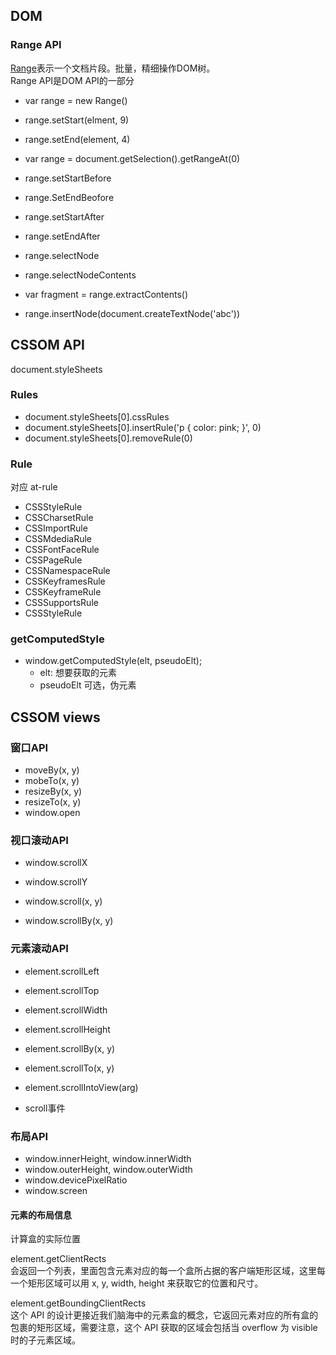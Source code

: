

## DOM

### Range API

[Range](https://developer.mozilla.org/zh-CN/docs/Web/API/Range)表示一个文档片段。批量，精细操作DOM树。  
Range API是DOM API的一部分

* var range = new Range()
* range.setStart(elment, 9)
* range.setEnd(element, 4)
* var range = document.getSelection().getRangeAt(0)

* range.setStartBefore
* range.SetEndBeofore
* range.setStartAfter
* range.setEndAfter
* range.selectNode
* range.selectNodeContents

* var fragment = range.extractContents()
* range.insertNode(document.createTextNode('abc'))

## CSSOM API

document.styleSheets

### Rules

* document.styleSheets[0].cssRules
* document.styleSheets[0].insertRule('p { color: pink; }', 0)
* document.styleSheets[0].removeRule(0)

### Rule

对应 at-rule

* CSSStyleRule
* CSSCharsetRule
* CSSImportRule
* CSSMdediaRule
* CSSFontFaceRule
* CSSPageRule
* CSSNamespaceRule
* CSSKeyframesRule
* CSSKeyframeRule
* CSSSupportsRule
* CSSStyleRule

### getComputedStyle

* window.getComputedStyle(elt, pseudoElt);
  * elt: 想要获取的元素
  * pseudoElt 可选，伪元素

## CSSOM views

### 窗口API

* moveBy(x, y)
* mobeTo(x, y) 
* resizeBy(x, y)
* resizeTo(x, y)
* window.open

### 视口滚动API

* window.scrollX
* window.scrollY

* window.scroll(x, y) 
* window.scrollBy(x, y) 

### 元素滚动API

* element.scrollLeft
* element.scrollTop 
* element.scrollWidth 
* element.scrollHeight 

* element.scrollBy(x, y)
* element.scrollTo(x, y)
* element.scrollIntoView(arg)

* scroll事件

### 布局API

* window.innerHeight, window.innerWidth 
* window.outerHeight, window.outerWidth
* window.devicePixelRatio 
* window.screen 
#### 元素的布局信息

计算盒的实际位置

element.getClientRects  
会返回一个列表，里面包含元素对应的每一个盒所占据的客户端矩形区域，这里每一个矩形区域可以用 x, y, width, height 来获取它的位置和尺寸。

element.getBoundingClientRects  
这个 API 的设计更接近我们脑海中的元素盒的概念，它返回元素对应的所有盒的包裹的矩形区域，需要注意，这个 API 获取的区域会包括当 overflow 为 visible 时的子元素区域。

